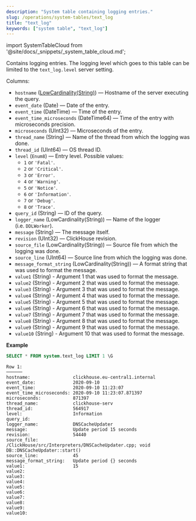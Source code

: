 ```yaml
---
description: "System table containing logging entries."
slug: /operations/system-tables/text_log
title: "text_log"
keywords: ["system table", "text_log"]
---
```


import SystemTableCloud from '@site/docs/_snippets/_system_table_cloud.md';

<SystemTableCloud/>

Contains logging entries. The logging level which goes to this table can be limited to the `text_log.level` server setting.

Columns:

- `hostname` ([LowCardinality(String)](../../sql-reference/data-types/string.md)) — Hostname of the server executing the query.
- `event_date` (Date) — Date of the entry.
- `event_time` (DateTime) — Time of the entry.
- `event_time_microseconds` (DateTime64) — Time of the entry with microseconds precision.
- `microseconds` (UInt32) — Microseconds of the entry.
- `thread_name` (String) — Name of the thread from which the logging was done.
- `thread_id` (UInt64) — OS thread ID.
- `level` (`Enum8`) — Entry level. Possible values:
    - `1` or `'Fatal'`.
    - `2` or `'Critical'`.
    - `3` or `'Error'`.
    - `4` or `'Warning'`.
    - `5` or `'Notice'`.
    - `6` or `'Information'`.
    - `7` or `'Debug'`.
    - `8` or `'Trace'`.
- `query_id` (String) — ID of the query.
- `logger_name` (LowCardinality(String)) — Name of the logger (i.e. `DDLWorker`).
- `message` (String) — The message itself.
- `revision` (UInt32) — ClickHouse revision.
- `source_file` (LowCardinality(String)) — Source file from which the logging was done.
- `source_line` (UInt64) — Source line from which the logging was done.
- `message_format_string` (LowCardinality(String)) — A format string that was used to format the message.
- `value1` (String) - Argument 1 that was used to format the message.
- `value2` (String) - Argument 2 that was used to format the message.
- `value3` (String) - Argument 3 that was used to format the message.
- `value4` (String) - Argument 4 that was used to format the message.
- `value5` (String) - Argument 5 that was used to format the message.
- `value6` (String) - Argument 6 that was used to format the message.
- `value7` (String) - Argument 7 that was used to format the message.
- `value8` (String) - Argument 8 that was used to format the message.
- `value9` (String) - Argument 9 that was used to format the message.
- `value10` (String) - Argument 10 that was used to format the message.

**Example**

``` sql
SELECT * FROM system.text_log LIMIT 1 \G
```

``` text
Row 1:
──────
hostname:                clickhouse.eu-central1.internal
event_date:              2020-09-10
event_time:              2020-09-10 11:23:07
event_time_microseconds: 2020-09-10 11:23:07.871397
microseconds:            871397
thread_name:             clickhouse-serv
thread_id:               564917
level:                   Information
query_id:
logger_name:             DNSCacheUpdater
message:                 Update period 15 seconds
revision:                54440
source_file:             /ClickHouse/src/Interpreters/DNSCacheUpdater.cpp; void DB::DNSCacheUpdater::start()
source_line:             45
message_format_string:   Update period {} seconds
value1:                  15
value2:                  
value3:                  
value4:                  
value5:                  
value6:                  
value7:                  
value8:                  
value9:                  
value10:                  
```
